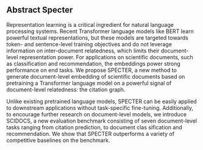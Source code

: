## Abstract Specter

Representation learning is a critical ingredient for natural language processing systems. Recent Transformer language models like BERT learn powerful textual representations, but these models are targeted towards token- and sentence-level training objectives and do not leverage information on
inter-document relatedness, which limits their document-level representation power. For applications on scientific documents, such as classification and recommendation, the embeddings power strong performance on end tasks. We propose SPECTER, a new method to generate document-level embedding of scientific documents based on pretraining a Transformer language model on a powerful signal of document-level relatedness: the citation
graph. 

Unlike existing pretrained language models, SPECTER can be easily applied to downstream applications without task-specific fine-tuning. Additionally, to encourage further research on document-level models, we introduce SCIDOCS, a new evaluation benchmark consisting of seven document-level tasks ranging from citation prediction, to document clas sification and recommendation. We show that SPECTER outperforms a variety of competitive baselines on the benchmark.
